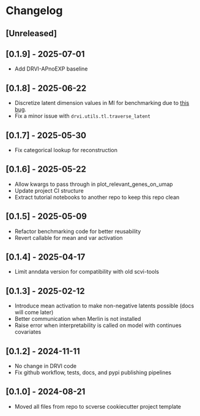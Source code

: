 # Changelog

## [Unreleased]

## [0.1.9] - 2025-07-01

-   Add DRVI-APnoEXP baseline

## [0.1.8] - 2025-06-22

-   Discretize latent dimension values in MI for benchmarking due to [this bug](https://github.com/scikit-learn/scikit-learn/issues/30772).
-   Fix a minor issue with `drvi.utils.tl.traverse_latent`

## [0.1.7] - 2025-05-30

-   Fix categorical lookup for reconstruction

## [0.1.6] - 2025-05-22

-   Allow kwargs to pass through in plot_relevant_genes_on_umap
-   Update project CI structure
-   Extract tutorial notebooks to another repo to keep this repo clean

## [0.1.5] - 2025-05-09

-   Refactor benchmarking code for better reusability
-   Revert callable for mean and var activation

## [0.1.4] - 2025-04-17

-   Limit anndata version for compatibility with old scvi-tools

## [0.1.3] - 2025-02-12

-   Introduce mean activation to make non-negative latents possible (docs will come later)
-   Better communication when Merlin is not installed
-   Raise error when interpretability is called on model with continues covariates

## [0.1.2] - 2024-11-11

-   No change in DRVI code
-   Fix github workflow, tests, docs, and pypi publishing pipelines

## [0.1.0] - 2024-08-21

-   Moved all files from repo to scverse cookiecutter project template
